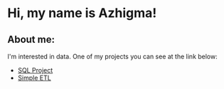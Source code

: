# Hi, my name is Azhigma!

## About me:

I'm interested in data. One of my projects you can see at the link below:
- [SQL Project](https://github.com/azhigma/SQL_projects)
- [Simple ETL](https://github.com/azhigma/ETL)

